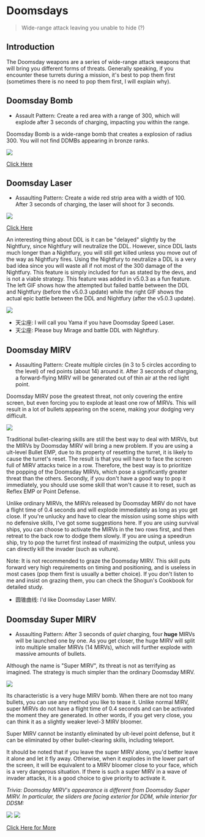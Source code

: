 # Doomsdays

> Wide-range attack leaving you unable to hide (?)

## Introduction

The Doomsday weapons are a series of wide-range attack weapons that will bring you different forms of threats. Generally speaking, if you encounter these turrets during a mission, it's best to pop them first (sometimes there is no need to pop them first, I will explain why).

## Doomsday Bomb

- Assault Pattern: Create a red area with a range of 300, which will explode after 3 seconds of charging, impacting you within the range.

Doomsday Bomb is a wide-range bomb that creates a explosion of radius 300. You will not find DDMBs appearing in bronze ranks.

<img src="/turrets/ddb.png" style={{zoom:1.25}}/>

[Click Here](https://gamefaqs.gamespot.com/iphone/193681-phoenix-ii/faqs/76704/invader-weaponry#doomsday-bomb)

## Doomsday Laser

- Assaulting Pattern: Create a wide red strip area with a width of 100. After 3 seconds of charging, the laser will shoot for 3 seconds.

<img src="/turrets/ddl.png" style={{zoom:1.25}}/>

[Click Here](https://gamefaqs.gamespot.com/iphone/193681-phoenix-ii/faqs/76704/invader-weaponry#doomsday-laser)

An interesting thing about DDL is it can be "delayed" slightly by the Nightfury, since Nightfury will neutralize the DDL. However, since DDL lasts much longer than a Nightfury, you will still get killed unless you move out of the way as Nightfury fires. Using the Nightfury to neutralize a DDL is a very bad idea since you will waste all if not most of the 300 damage of the Nightfury. This feature is simply included for fun as stated by the devs, and is not a viable strategy. This feature was added in v5.0.3 as a fun feature. The left GIF shows how the attempted but failed battle between the DDL and Nightfury (before the v5.0.3 update) while the right GIF shows the actual epic battle between the DDL and Nightfury (after the v5.0.3 update).

<img src="/Cookbook/nfvsddl.gif" style={{zoom:1.25}}/>

- 天尘座: I will call you Yama if you have Doomsday Speed Laser.
- 天尘座: Please buy Mirage and battle DDL with Nightfury.

## Doomsday MIRV

- Assaulting Pattern: Create multiple circles (in 3 to 5 circles according to the level) of red points (about 14) around it. After 3 seconds of charging, a forward-flying MIRV will be generated out of thin air at the red light point.

Doomsday MIRV pose the greatest threat, not only covering the entire screen, but even forcing you to explode at least one row of MIRVs. This will result in a lot of bullets appearing on the scene, making your dodging very difficult.

<img src="/turrets/ddmirv.png" style={{zoom:1.25}}/>

Traditional bullet-clearing skills are still the best way to deal with MIRVs, but the MIRVs by Doomsday MIRV will bring a new problem. If you are using a ult-level Bullet EMP, due to its property of resetting the turret, it is likely to cause the turret's reset. The result is that you will have to face the screen full of MIRV attacks twice in a row. Therefore, the best way is to prioritize the popping of the Doomsday MIRVs, which pose a significantly greater threat than the others. Secondly, if you don't have a good way to pop it immediately, you should use some skill that won't cause it to reset, such as Reflex EMP or Point Defense.

Unlike ordinary MIRVs, the MIRVs released by Doomsday MIRV do not have a flight time of 0.4 seconds and will explode immediately as long as you get close. If you're unlucky and have to clear the mission using some ships with no defensive skills, I've got some suggestions here. If you are using survival ships, you can choose to activate the MIRVs in the two rows first, and then retreat to the back row to dodge them slowly. If you are using a speedrun ship, try to pop the turret first instead of maximizing the output, unless you can directly kill the invader (such as vulture).

Note: It is not recommended to graze the Doomsday MIRV. This skill puts forward very high requirements on timing and positioning, and is useless in most cases (pop them first is usually a better choice). If you don't listen to me and insist on grazing them, you can check the Shogun's Cookbook for detailed study.

- 圆锥曲线: I'd like Doomsday Laser MIRV.

## Doomsday Super MIRV

- Assaulting Pattern: After 3 seconds of *quiet* charging, four **huge** MIRVs will be launched one by one. As you get closer, the huge MIRV will split into multiple smaller MIRVs (14 MIRVs), which will further explode with massive amounts of bullets.

Although the name is "Super MIRV", its threat is not as terrifying as imagined. The strategy is much simpler than the ordinary Doomsday MIRV.

<img src="/Cookbook/supermirv.gif" style={{zoom:0.5}}/>

Its characteristic is a very huge MIRV bomb. When there are not too many bullets, you can use any method you like to tease it. Unlike normal MIRV, super MIRVs do not have a flight time of 0.4 seconds and can be activated the moment they are generated. In other words, if you get very close, you can think it as a slightly weaker level-3 MIRV bloomer.

Super MIRV cannot be instantly eliminated by ult-level point defense, but it can be eliminated by other bullet-clearing skills, including teleport.

It should be noted that if you leave the super MIRV alone, you'd better leave it alone and let it fly away. Otherwise, when it explodes in the lower part of the screen, it will be equivalent to a MIRV bloomer close to your face, which is a very dangerous situation. If there is such a super MIRV in a wave of invader attacks, it is a good choice to give priority to activate it.

*Trivia: Doomsday MIRV's appearance is different from Doomsday Super MIRV. In particular, the sliders are facing exterior for DDM, while interior for DDSM:*

<img src="/turrets/ddm.png" style={{zoom:0.5}}/>
<img src="/turrets/ddsm.png" style={{zoom:0.5}}/>

[Click Here for More](https://gamefaqs.gamespot.com/iphone/193681-phoenix-ii/faqs/76704/invader-weaponry#doomsday-super-mirv)
